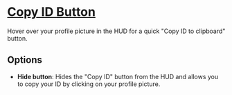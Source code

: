 # [Copy ID Button](https://www.mousehuntgame.com/preferences.php?tab=mousehunt-improved-settings#mousehunt-improved-settings-feature-copy-id)

Hover over your profile picture in the HUD for a quick "Copy ID to clipboard" button.

## Options

- **Hide button**: Hides the "Copy ID" button from the HUD and allows you to copy your ID by clicking on your profile picture.

